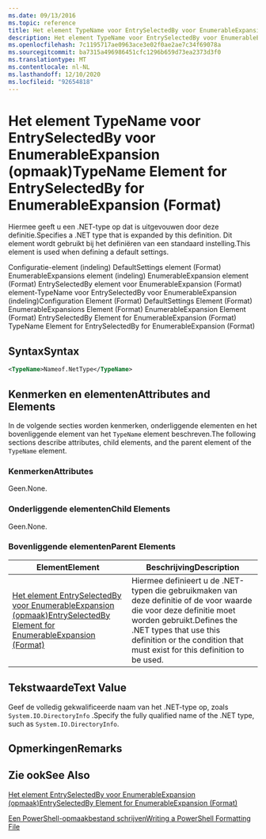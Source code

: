 ```yaml
---
ms.date: 09/13/2016
ms.topic: reference
title: Het element TypeName voor EntrySelectedBy voor EnumerableExpansion (opmaak)
description: Het element TypeName voor EntrySelectedBy voor EnumerableExpansion (opmaak)
ms.openlocfilehash: 7c1195717ae0963ace3e02f0ae2ae7c34f69078a
ms.sourcegitcommit: ba7315a496986451cfc1296b659d73ea2373d3f0
ms.translationtype: MT
ms.contentlocale: nl-NL
ms.lasthandoff: 12/10/2020
ms.locfileid: "92654818"
---
```

# <a name="typename-element-for-entryselectedby-for-enumerableexpansion-format"></a><span data-ttu-id="48513-103">Het element TypeName voor EntrySelectedBy voor EnumerableExpansion (opmaak)</span><span class="sxs-lookup"><span data-stu-id="48513-103">TypeName Element for EntrySelectedBy for EnumerableExpansion (Format)</span></span>

<span data-ttu-id="48513-104">Hiermee geeft u een .NET-type op dat is uitgevouwen door deze definitie.</span><span class="sxs-lookup"><span data-stu-id="48513-104">Specifies a .NET type that is expanded by this definition.</span></span> <span data-ttu-id="48513-105">Dit element wordt gebruikt bij het definiëren van een standaard instelling.</span><span class="sxs-lookup"><span data-stu-id="48513-105">This element is used when defining a default settings.</span></span>

<span data-ttu-id="48513-106">Configuratie-element (indeling) DefaultSettings element (Format) EnumerableExpansions element (indeling) EnumerableExpansion element (Format) EntrySelectedBy element voor EnumerableExpansion (Format) element-TypeName voor EntrySelectedBy voor EnumerableExpansion (indeling)</span><span class="sxs-lookup"><span data-stu-id="48513-106">Configuration Element (Format) DefaultSettings Element (Format) EnumerableExpansions Element (Format) EnumerableExpansion Element (Format) EntrySelectedBy Element for EnumerableExpansion (Format) TypeName Element for EntrySelectedBy for EnumerableExpansion (Format)</span></span>

## <a name="syntax"></a><span data-ttu-id="48513-107">Syntax</span><span class="sxs-lookup"><span data-stu-id="48513-107">Syntax</span></span>

```xml
<TypeName>Nameof.NetType</TypeName>

```

## <a name="attributes-and-elements"></a><span data-ttu-id="48513-108">Kenmerken en elementen</span><span class="sxs-lookup"><span data-stu-id="48513-108">Attributes and Elements</span></span>

<span data-ttu-id="48513-109">In de volgende secties worden kenmerken, onderliggende elementen en het bovenliggende element van het `TypeName` element beschreven.</span><span class="sxs-lookup"><span data-stu-id="48513-109">The following sections describe attributes, child elements, and the parent element of the `TypeName` element.</span></span>

### <a name="attributes"></a><span data-ttu-id="48513-110">Kenmerken</span><span class="sxs-lookup"><span data-stu-id="48513-110">Attributes</span></span>

<span data-ttu-id="48513-111">Geen.</span><span class="sxs-lookup"><span data-stu-id="48513-111">None.</span></span>

### <a name="child-elements"></a><span data-ttu-id="48513-112">Onderliggende elementen</span><span class="sxs-lookup"><span data-stu-id="48513-112">Child Elements</span></span>

<span data-ttu-id="48513-113">Geen.</span><span class="sxs-lookup"><span data-stu-id="48513-113">None.</span></span>

### <a name="parent-elements"></a><span data-ttu-id="48513-114">Bovenliggende elementen</span><span class="sxs-lookup"><span data-stu-id="48513-114">Parent Elements</span></span>

|<span data-ttu-id="48513-115">Element</span><span class="sxs-lookup"><span data-stu-id="48513-115">Element</span></span>|<span data-ttu-id="48513-116">Beschrijving</span><span class="sxs-lookup"><span data-stu-id="48513-116">Description</span></span>|
|-------------|-----------------|
|[<span data-ttu-id="48513-117">Het element EntrySelectedBy voor EnumerableExpansion (opmaak)</span><span class="sxs-lookup"><span data-stu-id="48513-117">EntrySelectedBy Element for EnumerableExpansion (Format)</span></span>](./entryselectedby-element-for-enumerableexpansion-format.md)|<span data-ttu-id="48513-118">Hiermee definieert u de .NET-typen die gebruikmaken van deze definitie of de voor waarde die voor deze definitie moet worden gebruikt.</span><span class="sxs-lookup"><span data-stu-id="48513-118">Defines the .NET types that use this definition or the condition that must exist for this definition to be used.</span></span>|

## <a name="text-value"></a><span data-ttu-id="48513-119">Tekstwaarde</span><span class="sxs-lookup"><span data-stu-id="48513-119">Text Value</span></span>

<span data-ttu-id="48513-120">Geef de volledig gekwalificeerde naam van het .NET-type op, zoals `System.IO.DirectoryInfo` .</span><span class="sxs-lookup"><span data-stu-id="48513-120">Specify the fully qualified name of the .NET type, such as `System.IO.DirectoryInfo`.</span></span>

## <a name="remarks"></a><span data-ttu-id="48513-121">Opmerkingen</span><span class="sxs-lookup"><span data-stu-id="48513-121">Remarks</span></span>

## <a name="see-also"></a><span data-ttu-id="48513-122">Zie ook</span><span class="sxs-lookup"><span data-stu-id="48513-122">See Also</span></span>

[<span data-ttu-id="48513-123">Het element EntrySelectedBy voor EnumerableExpansion (opmaak)</span><span class="sxs-lookup"><span data-stu-id="48513-123">EntrySelectedBy Element for EnumerableExpansion (Format)</span></span>](./entryselectedby-element-for-enumerableexpansion-format.md)

[<span data-ttu-id="48513-124">Een PowerShell-opmaakbestand schrijven</span><span class="sxs-lookup"><span data-stu-id="48513-124">Writing a PowerShell Formatting File</span></span>](./writing-a-powershell-formatting-file.md)
